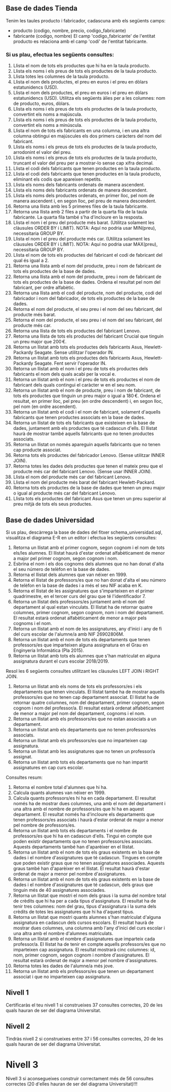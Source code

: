## Base de dades Tienda

Tenim les taules producto i fabricador, cadascuna amb els següents camps:
- producto (codigo, nombre, precio, codigo_fabricante)
- fabricante (codigo, nombre)
El camp 'codigo_fabricante' de l'entitat producto es relaciona amb el camp 'codi' de l'entitat fabricante.

### Si us plau, efectua les següents consultes:

1. Llista el nom de tots els productes que hi ha en la taula producto.
2. Llista els noms i els preus de tots els productes de la taula producto.
3. Llista totes les columnes de la taula producto.
4. Llista el nom dels productes, el preu en euros i el preu en dòlars estatunidencs (USD).
5. Llista el nom dels productes, el preu en euros i el preu en dòlars estatunidencs (USD). Utilitza els següents àlies per a les columnes: nom de producto, euros, dòlars.
6. Llista els noms i els preus de tots els productes de la taula producto, convertint els noms a majúscula.
7. Llista els noms i els preus de tots els productes de la taula producto, convertint els noms a minúscula.
8. Llista el nom de tots els fabricants en una columna, i en una altra columna obtingui en majúscules els dos primers caràcters del nom del fabricant.
9. Llista els noms i els preus de tots els productes de la taula producto, arrodonint el valor del preu.
10. Llista els noms i els preus de tots els productes de la taula producto, truncant el valor del preu per a mostrar-lo sense cap xifra decimal.
11. Llista el codi dels fabricants que tenen productes en la taula producto.
12. Llista el codi dels fabricants que tenen productes en la taula producto, eliminant els codis que apareixen repetits.
13. Llista els noms dels fabricants ordenats de manera ascendent.
14. Llista els noms dels fabricants ordenats de manera descendent.
15. Llista els noms dels productes ordenats, en primer lloc, pel nom de manera ascendent i, en segon lloc, pel preu de manera descendent.
16. Retorna una llista amb les 5 primeres files de la taula fabricante.
17. Retorna una llista amb 2 files a partir de la quarta fila de la taula fabricante. La quarta fila també s'ha d'incloure en la resposta.
18. Llista el nom i el preu del producte més barat. (Utilitza solament les clàusules ORDER BY i LIMIT). NOTA: Aquí no podria usar MIN(preu), necessitaria GROUP BY.
19. Llista el nom i el preu del producte més car. (Utilitza solament les clàusules ORDER BY i LIMIT). NOTA: Aquí no podria usar MAX(preu), necessitaria GROUP BY.
20. Llista el nom de tots els productes del fabricant el codi de fabricant del qual és igual a 2.
21. Retorna una llista amb el nom del producte, preu i nom de fabricant de tots els productes de la base de dades.
22. Retorna una llista amb el nom del producte, preu i nom de fabricant de tots els productes de la base de dades. Ordena el resultat pel nom del fabricant, per ordre alfabètic.
23. Retorna una llista amb el codi del producte, nom del producte, codi del fabricador i nom del fabricador, de tots els productes de la base de dades.
24. Retorna el nom del producte, el seu preu i el nom del seu fabricant, del producte més barat.
25. Retorna el nom del producte, el seu preu i el nom del seu fabricant, del producte més car.
26. Retorna una llista de tots els productes del fabricant Lenovo.
27. Retorna una llista de tots els productes del fabricant Crucial que tinguin un preu major que 200 €.
28. Retorna un llistat amb tots els productes dels fabricants Asus, Hewlett-Packardy Seagate. Sense utilitzar l'operador IN.
29. Retorna un llistat amb tots els productes dels fabricants Asus, Hewlett-Packardy Seagate. Fent servir l'operador IN.
30. Retorna un llistat amb el nom i el preu de tots els productes dels fabricants el nom dels quals acabi per la vocal e.
31. Retorna un llistat amb el nom i el preu de tots els productes el nom de fabricant dels quals contingui el caràcter w en el seu nom.
32. Retorna un llistat amb el nom de producte, preu i nom de fabricant, de tots els productes que tinguin un preu major o igual a 180 €. Ordena el resultat, en primer lloc, pel preu (en ordre descendent) i, en segon lloc, pel nom (en ordre ascendent).
33. Retorna un llistat amb el codi i el nom de fabricant, solament d'aquells fabricants que tenen productes associats en la base de dades.
34. Retorna un llistat de tots els fabricants que existeixen en la base de dades, juntament amb els productes que té cadascun d'ells. El llistat haurà de mostrar també aquells fabricants que no tenen productes associats.
35. Retorna un llistat on només apareguin aquells fabricants que no tenen cap producte associat.
36. Retorna tots els productes del fabricador Lenovo. (Sense utilitzar INNER JOIN).
37. Retorna totes les dades dels productes que tenen el mateix preu que el producte més car del fabricant Lenovo. (Sense usar INNER JOIN).
38. Llista el nom del producte més car del fabricant Lenovo.
39. Llista el nom del producte més barat del fabricant Hewlett-Packard.
40. Retorna tots els productes de la base de dades que tenen un preu major o igual al producte més car del fabricant Lenovo.
41. Llista tots els productes del fabricant Asus que tenen un preu superior al preu mitjà de tots els seus productes.

## Base de dades Universidad

Si us plau, descàrrega la base de dades del fitxer schema_universidad.sql, visualitza el diagrama E-R en un editor i efectua les següents consultes:

1. Retorna un llistat amb el primer cognom, segon cognom i el nom de tots els/les alumnes. El llistat haurà d'estar ordenat alfabèticament de menor a major pel primer cognom, segon cognom i nom.
2. Esbrina el nom i els dos cognoms dels alumnes que no han donat d'alta el seu número de telèfon en la base de dades.
3. Retorna el llistat dels alumnes que van néixer en 1999.
4. Retorna el llistat de professors/es que no han donat d'alta el seu número de telèfon en la base de dades i a més el seu NIF acaba en K.
5. Retorna el llistat de les assignatures que s'imparteixen en el primer quadrimestre, en el tercer curs del grau que té l'identificador 7.
6. Retorna un llistat dels professors/es juntament amb el nom del departament al qual estan vinculats. El llistat ha de retornar quatre columnes, primer cognom, segon cognom, nom i nom del departament. El resultat estarà ordenat alfabèticament de menor a major pels cognoms i el nom.
7. Retorna un llistat amb el nom de les assignatures, any d'inici i any de fi del curs escolar de l'alumne/a amb NIF 26902806M.
8. Retorna un llistat amb el nom de tots els departaments que tenen professors/es que imparteixen alguna assignatura en el Grau en Enginyeria Informàtica (Pla 2015).
9. Retorna un llistat amb tots els alumnes que s'han matriculat en alguna assignatura durant el curs escolar 2018/2019.

Resol les 6 següents consultes utilitzant les clàusules LEFT JOIN i RIGHT JOIN.

1. Retorna un llistat amb els noms de tots els professors/es i els departaments que tenen vinculats. El llistat també ha de mostrar aquells professors/es que no tenen cap departament associat. El llistat ha de retornar quatre columnes, nom del departament, primer cognom, segon cognom i nom del professor/a. El resultat estarà ordenat alfabèticament de menor a major pel nom del departament, cognoms i el nom.
2. Retorna un llistat amb els professors/es que no estan associats a un departament.
3. Retorna un llistat amb els departaments que no tenen professors/es associats.
4. Retorna un llistat amb els professors/es que no imparteixen cap assignatura.
5. Retorna un llistat amb les assignatures que no tenen un professor/a assignat.
6. Retorna un llistat amb tots els departaments que no han impartit assignatures en cap curs escolar.

Consultes resum:

1. Retorna el nombre total d'alumnes que hi ha.
2. Calcula quants alumnes van néixer en 1999.
3. Calcula quants professors/es hi ha en cada departament. El resultat només ha de mostrar dues columnes, una amb el nom del departament i una altra amb el nombre de professors/es que hi ha en aquest departament. El resultat només ha d'incloure els departaments que tenen professors/es associats i haurà d'estar ordenat de major a menor pel nombre de professors/es.
4. Retorna un llistat amb tots els departaments i el nombre de professors/es que hi ha en cadascun d'ells. Tingui en compte que poden existir departaments que no tenen professors/es associats. Aquests departaments també han d'aparèixer en el llistat.
5. Retorna un llistat amb el nom de tots els graus existents en la base de dades i el nombre d'assignatures que té cadascun. Tingues en compte que poden existir graus que no tenen assignatures associades. Aquests graus també han d'aparèixer en el llistat. El resultat haurà d'estar ordenat de major a menor pel nombre d'assignatures.
6. Retorna un llistat amb el nom de tots els graus existents en la base de dades i el nombre d'assignatures que té cadascun, dels graus que tinguin més de 40 assignatures associades.
7. Retorna un llistat que mostri el nom dels graus i la suma del nombre total de crèdits que hi ha per a cada tipus d'assignatura. El resultat ha de tenir tres columnes: nom del grau, tipus d'assignatura i la suma dels crèdits de totes les assignatures que hi ha d'aquest tipus.
8. Retorna un llistat que mostri quants alumnes s'han matriculat d'alguna assignatura en cadascun dels cursos escolars. El resultat haurà de mostrar dues columnes, una columna amb l'any d'inici del curs escolar i una altra amb el nombre d'alumnes matriculats.
9. Retorna un llistat amb el nombre d'assignatures que imparteix cada professor/a. El llistat ha de tenir en compte aquells professors/es que no imparteixen cap assignatura. El resultat mostrarà cinc columnes: id, nom, primer cognom, segon cognom i nombre d'assignatures. El resultat estarà ordenat de major a menor pel nombre d'assignatures.
10. Retorna totes les dades de l'alumne/a més jove.
11. Retorna un llistat amb els professors/es que tenen un departament associat i que no imparteixen cap assignatura.

## Nivell 1

Certificaràs el teu nivell 1 si construeixes 37 consultes correctes, 20 de les quals hauran de ser del diagrama Universitat.

## Nivell 2

Tindràs nivell 2 si construeixes entre 37 i 56 consultes correctes, 20 de les quals hauran de ser del diagrama Universitat.

# Nivell 3

Nivell 3 si aconsegueixes construir correctament més de 56 consultes correctes (20 d'elles hauran de ser del diagrama Universitat)!!!